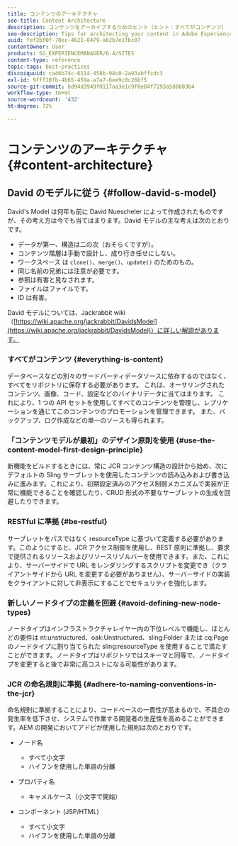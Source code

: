 ```yaml
---
title: コンテンツのアーキテクチャ
seo-title: Content Architecture
description: コンテンツをアーカイブするためのヒント（ヒント：すべてがコンテンツ）
seo-description: Tips for architecting your content in Adobe Experience Manager (AEM). (hint - everything is content)
uuid: fef2bf0f-70ec-4621-8479-a62b7e1fbc07
contentOwner: User
products: SG_EXPERIENCEMANAGER/6.4/SITES
content-type: reference
topic-tags: best-practices
discoiquuid: ca46b74c-6114-458b-98c0-2a93abffcdc3
exl-id: 9fff10fb-4b65-459a-a7a7-6ee9c0c26bf5
source-git-commit: bd94d3949f0117aa3e1c9f0e84f7293a5d6b03b4
workflow-type: tm+mt
source-wordcount: '432'
ht-degree: 72%

---
```


# コンテンツのアーキテクチャ{#content-architecture}

## David のモデルに従う {#follow-david-s-model}

David&#39;s Model は何年も前に David Nuescheler によって作成されたものですが、その考え方は今でも当てはまります。David モデルの主な考えは次のとおりです。

* データが第一、構造は二の次（おそらくですが）。
* コンテンツ階層は手動で設計し、成り行き任せにしない。
* ワークスペース は `clone()`、`merge()`、`update()` のためのもの。
* 同じ名前の兄弟には注意が必要です。
* 参照は有害と見なされます。
* ファイルはファイルです。
* ID は有害。

David モデルについては、Jackrabbit wiki（[https://wiki.apache.org/jackrabbit/DavidsModel](https://wiki.apache.org/jackrabbit/DavidsModel)）に詳しい解説があります。

### すべてがコンテンツ {#everything-is-content}

データベースなどの別々のサードパーティデータソースに依存するのではなく、すべてをリポジトリに保存する必要があります。 これは、オーサリングされたコンテンツ、画像、コード、設定などのバイナリデータに当てはまります。 これにより、1 つの API セットを使用してすべてのコンテンツを管理し、レプリケーションを通じてこのコンテンツのプロモーションを管理できます。 また、バックアップ、ログ作成などの単一のソースも得られます。

### 「コンテンツモデルが最初」のデザイン原則を使用 {#use-the-content-model-first-design-principle}

新機能をビルドするときには、常に JCR コンテンツ構造の設計から始め、次にデフォルトの Sling サーブレットを使用したコンテンツの読み込みおよび書き込みに進みます。これにより、初期設定済みのアクセス制御メカニズムで実装が正常に機能できることを確認したり、CRUD 形式の不要なサーブレットの生成を回避したりできます。

### RESTful に準拠 {#be-restful}

サーブレットをパスではなく resourceType に基づいて定義する必要があります。このようにすると、JCR アクセス制御を使用し、REST 原則に準拠し、要求で提供されるリソースおよびリソースリゾルバーを使用できます。また、これにより、サーバーサイドで URL をレンダリングするスクリプトを変更でき（クライアントサイドから URL を変更する必要がありません）、サーバーサイドの実装をクライアントに対して非表示にすることでセキュリティを強化します。

### 新しいノードタイプの定義を回避 {#avoid-defining-new-node-types}

ノードタイプはインフラストラクチャレイヤー内の下位レベルで機能し、ほとんどの要件は nt:unstructured、oak:Unstructured、sling:Folder または cq:Page のノードタイプに割り当てられた sling:resourceType を使用することで満たすことができます。ノードタイプはリポジトリではスキーマと同等で、ノードタイプを変更すると後で非常に高コストになる可能性があります。

### JCR の命名規則に準拠 {#adhere-to-naming-conventions-in-the-jcr}

命名規則に準拠することにより、コードベースの一貫性が高まるので、不具合の発生率を低下させ、システムで作業する開発者の生産性を高めることができます。AEM の開発においてアドビが使用した規則は次のとおりです。

* ノード名

   * すべて小文字
   * ハイフンを使用した単語の分離

* プロパティ名

   * キャメルケース（小文字で開始）

* コンポーネント (JSP/HTML)

   * すべて小文字
   * ハイフンを使用した単語の分離
